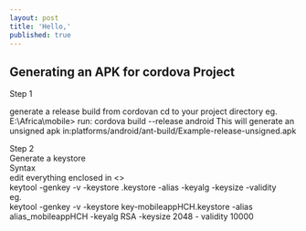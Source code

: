 ```yaml
---
layout: post
title: 'Hello,'
published: true
---
```


## Generating an APK for cordova Project
   Step 1  
   
   generate a release build from cordovan 
   cd to your project directory eg. E:\Africa\mobile>
   run: cordova build --release android
   This will generate an unsigned apk in:platforms/android/ant-build/Example-release-unsigned.apk
   
   Step 2  
   Generate a keystore  
   Syntax    
   edit everything enclosed in <>  
   keytool -genkey -v -keystore <keystoreName>.keystore -alias <Keystore AliasName> -keyalg <Key algorithm> -keysize     <Key size> -validity <Key Validity in Days>  
  eg.  
  keytool -genkey -v -keystore key-mobileappHCH.keystore -alias alias_mobileappHCH -keyalg RSA -keysize 2048 -      validity 10000

   